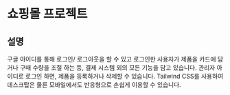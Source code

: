 # 쇼핑몰 프로젝트

## 설명

구글 아이디를 통해 로그인/ 로그아웃을 할 수 있고 로그인한 사용자가 제품을 카드에 담거나 구매 수량을 조절 하는 등, 결제 시스템 외의 모든 기능을 담고 있습니다. 관리자 아이디로 로그인 하면, 제품을 등록하거나 삭제할 수 있습니다. Tailwind CSS를 사용하여 데스크탑은 물론 모바일에서도 반응형으로 손쉽게 이용할 수 있습니다.
